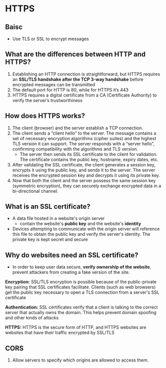 # HTTPS

## Baisc
- Use TLS or SSL to encrypt messages

## What are the differences between HTTP and HTTPS?
1. Establishing an HTTP connection is straightforward, but HTTPS requires an **SSL/TLS handshake after the TCP 3-way handshake** before encrypted messages can be transmitted
2. The default port for HTTP is 80, while for HTTPS it’s 443
3. HTTPS requires a digital certificate from a CA (Certificate Authority) to verify the server’s trustworthiness

## How does HTTPS works?
1. The client (browser) and the server establish a TCP connection.
2. The client sends a “client hello” to the server. The message contains a set of necessary encryption algorithms (cipher suites) and the highest TLS version it can support. The server responds with a “server hello”, confirming compatibility with the algorithms and TLS version.
   - The server then sends its SSL certificate to the client for validation. The certificate contains the public key, hostname, expiry dates, etc.
3. After validating the SSL certificate, the client generates a session key, encrypts it using the public key, and sends it to the server. The server receives the encrypted session key and decrypts it using its private key.
4. Now that both the client and the server possess the same session key (symmetric encryption), they can securely exchange encrypted data in a bi-directional channel.

## What is an SSL certificate?
- A data file hosted in a website's origin server
   - contain the website's **public key** and the website's **identity**
- Devices attempting to communicate with the origin server will reference this file to obtain the public key and verify the server's identity. The private key is kept secret and secure

## Why do websites need an SSL certificate?
- In order to keep user data secure, **verify ownership of the website**, prevent attackers from creating a fake version of the site.

**Encryption:** SSL/TLS encryption is possible because of the public-private key pairing that SSL certificates facilitate. Clients (such as web browsers) get the public key necessary to open a TLS connection from a server's SSL certificate

**Authentication:** SSL certificates verify that a client is talking to the correct server that actually owns the domain. This helps prevent domain spoofing and other kinds of attacks

**HTTPS:** HTTPS is the secure form of HTTP, and HTTPS websites are websites that have their traffic encrypted by SSL/TLS

## CORS
1. Allow servers to specify which origins are allowed to access them.